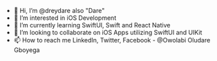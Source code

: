 - 👋 Hi, I’m @dreydare also "Dare"
- 👀 I’m interested in iOS Development
- 🌱 I’m currently learning SwiftUI, Swift and React Native
- 💞️ I’m looking to collaborate on iOS Apps utilizing SwiftUI and UIKit
- 📫 How to reach me LinkedIn, Twitter, Facebook - @Owolabi Oludare Gboyega

<!---
dreydare/dreydare is a ✨ special ✨ repository because its `README.md` (this file) appears on your GitHub profile.
You can click the Preview link to take a look at your changes.
--->
